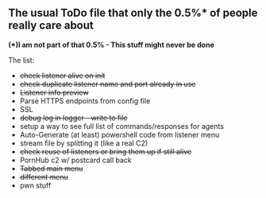 ## The usual ToDo file that only the 0.5%* of people really care about
__(*)I am not part of that 0.5% - This stuff might never be done__

The list:
- <del>check listener alive on init</del>
- <del>check duplicate listener name and port already in use</del>
- <del>Listener info preview</del>
- Parse HTTPS endpoints from config file
- SSL
- <del>debug log in logger - write to file</del>
- setup a way to see full list of commands/responses for agents
- Auto-Generate (at least) powershell code from listener menu
- stream file by splitting it (like a real C2)
- <del>check reuse of listeners or bring them up if still alive</del>
- PornHub c2 w/ postcard call back
- <del>Tabbed main menu</del>
- <del>different menu</del>
- pwn stuff
